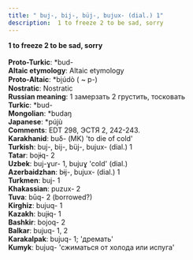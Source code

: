 ```yaml
---
title: " buj-, bij-, büj-, bujux- (dial.) 1"
description:  1 to freeze 2 to be sad, sorry
---
```

<p data-pagefind-weight="0.5">
<strong> 1 to freeze 2 to be sad, sorry</strong><br><br>
<strong>Proto-Turkic</strong>:  *bud-<br>
<strong>Altaic etymology</strong>:  Altaic etymology<br>
<strong> Proto-Altaic</strong>:  *bi̯údò ( ~ p-)<br>
<strong>Nostratic</strong>:  Nostratic<br>
<strong>Russian meaning</strong>:  1 замерзать 2 грустить, тосковать<br>
<strong>Turkic</strong>:  *bud-<br>
<strong>Mongolian</strong>:  *budaŋ<br>
<strong>Japanese</strong>:  *pújù<br>
<strong>Comments</strong>:  EDT 298, ЭСТЯ 2, 242-243.<br>
<strong>Karakhanid</strong>:  buδ- (MK) 'to die of cold'<br>
<strong>Turkish</strong>:  buj-, bij-, büj-, bujux- (dial.) 1<br>
<strong>Tatar</strong>:  bojɨq- 2<br>
<strong>Uzbek</strong>:  buj-ɣur- 1, bujuɣ 'cold' (dial.)<br>
<strong>Azerbaidzhan</strong>:  bɨj-, bujux- (dial.) 1<br>
<strong>Turkmen</strong>:  buj- 1<br>
<strong>Khakassian</strong>:  puzux- 2<br>
<strong>Tuva</strong>:  būq- 2 (borrowed?)<br>
<strong>Kirghiz</strong>:  bujuq- 1<br>
<strong>Kazakh</strong>:  bujɨq- 1<br>
<strong>Bashkir</strong>:  bojoq- 2<br>
<strong>Balkar</strong>:  bujuq- 1, 2<br>
<strong>Karakalpak</strong>:  bujuq- 1; 'дремать'<br>
<strong>Kumyk</strong>:  bujuq- 'сжиматься от холода или испуга'<br>

</p>
